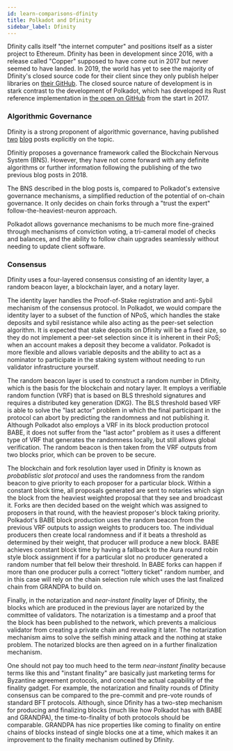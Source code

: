 ```yaml
---
id: learn-comparisons-dfinity
title: Polkadot and Dfinity
sidebar_label: Dfinity
---
```


Dfinity calls itself "the internet computer" and positions itself as a sister project to Ethereum.
Dfinity has been in development since 2016, with a release called "Copper" supposed to have come out
in 2017 but never seemed to have landed. In 2019, the world has yet to see the majority of Dfinity's
closed source code for their client since they only publish helper libraries on [their
GitHub][dfinity github]. The closed source nature of development is in stark contrast to the
development of Polkadot, which has developed its Rust reference implementation in [the open on
GitHub][polkadot github] from the start in 2017.

### Algorithmic Governance

Dfinity is a strong proponent of algorithmic governance, having published
[two](https://medium.com/dfinity/the-dfinity-blockchain-nervous-system-a5dd1783288e#.duzxztt9k)
[blog](https://medium.com/dfinity/future-governance-integrating-traditional-ai-technology-into-the-blockchain-nervous-system-825ababf9d9)
posts explicitly on the topic.

Dfinitiy proposes a governance framework called the Blockchain Nervous System (BNS). However, they
have not come forward with any definite algorithms or further information following the publishing
of the two previous blog posts in 2018.

The BNS described in the blog posts is, compared to Polkadot's extensive governance mechanisms, a
simplified reduction of the potential of on-chain governance. It only decides on chain forks through
a "trust the expert" follow-the-heaviest-neuron approach.

Polkadot allows governance mechanisms to be much more fine-grained through mechanisms of conviction
voting, a tri-cameral model of checks and balances, and the ability to follow chain upgrades
seamlessly without needing to update client software.

### Consensus

Dfinity uses a four-layered consensus consisting of an identity layer, a random beacon layer, a
blockchain layer, and a notary layer.

The identity layer handles the Proof-of-Stake registration and anti-Sybil mechanism of the consensus
protocol. In Polkadot, we would compare the identity layer to a subset of the function of NPoS,
which handles the stake deposits and sybil resistance while also acting as the peer-set selection
algorithm. It is expected that stake deposits on Dfinity will be a fixed size, so they do not
implement a peer-set selection since it is inherent in their PoS; when an account makes a deposit
they become a validator. Polkadot is more flexible and allows variable deposits and the ability to
act as a nominator to participate in the staking system without needing to run validator
infrastructure yourself.

The random beacon layer is used to construct a random number in Dfinity, which is the basis for the
blockchain and notary layer. It employs a verifiable random function (VRF) that is based on BLS
threshold signatures and requires a distributed key generation (DKG). The BLS threshold based VRF is
able to solve the "last actor" problem in which the final participant in the protocol can abort by
predicting the randomness and not publishing it. Although Polkadot also employs a VRF in its block
production protocol BABE, it does not suffer from the "last actor" problem as it uses a different
type of VRF that generates the randomness locally, but still allows global verification. The random
beacon is then taken from the VRF outputs from two blocks prior, which can be proven to be secure.

The blockchain and fork resolution layer used in Dfinity is known as _probablistic slot protocol_
and uses the randomness from the random beacon to give priority to each proposer for a particular
block. Within a constant block time, all proposals generated are sent to notaries which sign the
block from the heaviest weighted proposal that they see and broadcast it. Forks are then decided
based on the weight which was assigned to proposers in that round, with the heaviest proposer's
block taking priority. Polkadot's BABE block production uses the random beacon from the previous VRF
outputs to assign weights to producers too. The individual producers then create local randomness
and if it beats a threshold as determined by their weight, that producer will produce a new block.
BABE achieves constant block time by having a fallback to the Aura round robin style block
assignment if for a particular slot no producer generated a random number that fell below their
threshold. In BABE forks can happen if more than one producer pulls a correct "lottery ticket"
random number, and in this case will rely on the chain selection rule which uses the last finalized
chain from GRANDPA to build on.

Finally, in the notarization and _near-instant finality_ layer of Dfinity, the blocks which are
produced in the previous layer are notarized by the committee of validators. The notarization is a
timestamp and a proof that the block has been published to the network, which prevents a malicious
validator from creating a private chain and revealing it later. The notarization mechanism aims to
solve the selfish mining attack and the nothing at stake problem. The notarized blocks are then
agreed on in a further finalization mechanism.

One should not pay too much heed to the term _near-instant finality_ because terms like this and
"instant finality" are basically just marketing terms for Byzantine agreement protocols, and conceal
the actual capability of the finality gadget. For example, the notarization and finality rounds of
Dfinity consensus can be compared to the pre-commit and pre-vote rounds of standard BFT protocols.
Although, since Dfinity has a two-step mechanism for producing and finalizing blocks (much like how
Polkadot has with BABE and GRANDPA), the time-to-finality of both protocols should be comparable.
GRANDPA has nice properties like coming to finality on entire chains of blocks instead of single
blocks one at a time, which makes it an improvement to the finality mechanism outlined by Dfinity.

[dfinity github]: https://github.com/dfinity
[polkadot github]: https://github.com/paritytech/polkadot
